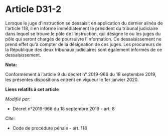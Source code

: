 # Article D31-2

Lorsque le juge d'instruction se dessaisit en application du dernier alinéa de l'article 118, il en informe immédiatement le
président du tribunal judiciaire dans lequel se trouve le pôle de l'instruction, qui désigne le ou les juges du pôle qui
seront chargés de poursuivre l'information. Ce dessaisissement ne prend effet qu'à compter de la désignation de ces juges.
Les procureurs de la République des deux   tribunaux judiciaires sont également informés de ce dessaisissement.

**Nota:**

Conformément à l’article 9 du décret n° 2019-966 du 18 septembre 2019, les présentes dispositions entrent en vigueur le 1er
janvier 2020.

**Liens relatifs à cet article**

_Modifié par_:

  - Décret n°2019-966 du 18 septembre 2019 - art. 8

_Cite_:

  - Code de procédure pénale - art. 118
